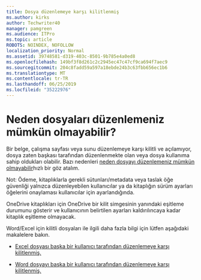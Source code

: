 ```yaml
---
title: Dosya düzenlemeye karşı kilitlenmiş
ms.author: kirks
author: Techwriter40
manager: pamgreen
ms.audience: ITPro
ms.topic: article
ROBOTS: NOINDEX, NOFOLLOW
localization_priority: Normal
ms.assetid: 39748581-d319-403c-8501-9b785e4a0ed8
ms.openlocfilehash: 149bf3f8d261c2c2945ec47c47cf9ca694f7aec9
ms.sourcegitcommit: 204c8fadd59a597a18ebde24b3c63fbb656ec1b6
ms.translationtype: MT
ms.contentlocale: tr-TR
ms.lasthandoff: 06/25/2019
ms.locfileid: "35222976"
---
```

# <a name="why-you-might-not-be-able-to-edit-files"></a>Neden dosyaları düzenlemeniz mümkün olmayabilir?

Bir belge, çalışma sayfası veya sunu düzenlemeye karşı kilitli ve açılamıyor, dosya zaten başkası tarafından düzenlenmekte olan veya dosya kullanıma sahip oldukları olabilir. Bazı nedenleri [neden dosyayı düzenlemeniz mümkün olmayabilir](https://support.office.com/article/why-can-t-i-edit-this-file-97315f48-aa5e-49d3-a4ae-a14b73daf87b)hızlı bir göz atalım.

Not: Ödeme, kitaplıklarla gerekli sütunları/metadata veya taslak öğe güvenliği yalnızca düzenleyebilen kullanıcılar ya da kitaplığın sürüm ayarları öğelerini onaylaması kullanıcılar için ayarlandığında.

OneDrive kitaplıkları için OneDrive bir kilit simgesinin yanındaki eşitleme durumunu gösterir ve kullanıcının belirtilen ayarları kaldırılıncaya kadar kitaplık eşitleme olmayacak.

Word/Excel için kilitli dosyaları ile ilgili daha fazla bilgi için lütfen aşağıdaki makalelere bakın.

- [Excel dosyası başka bir kullanıcı tarafından düzenlemeye karşı kilitlenmiş.](https://support.office.com/article/Excel-file-is-locked-for-editing-by-another-user-6fa93887-2c2c-45f0-abcc-31b04aed68b3)

- [Word dosyayı başka bir kullanıcı tarafından düzenlemeye karşı kilitlenmiş.](https://support.microsoft.com/help/313472/the-document-is-locked-for-editing-by-another-user-error-message-when)